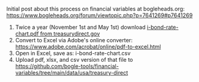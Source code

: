 Initial post about this process on financial variables at bogleheads.org: https://www.bogleheads.org/forum/viewtopic.php?p=7641269#p7641269

1. Twice a year (November 1st and May 1st) download [i-bond-rate-chart.pdf from treasurydirect.gov](https://www.treasurydirect.gov/files/savings-bonds/i-bond-rate-chart.pdf)
1. Convert to Excel via Adobe's online converter: https://www.adobe.com/acrobat/online/pdf-to-excel.html
1. Open in Excel, save as: i-bond-rate-chart.csv
1. Upload pdf, xlsx, and csv version of that file to https://github.com/bogle-tools/financial-variables/tree/main/data/usa/treasury-direct